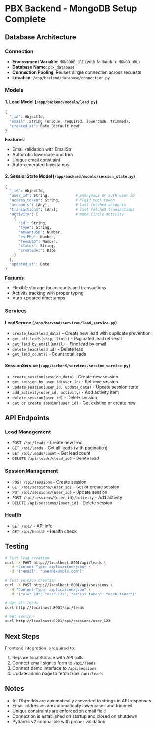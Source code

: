 # PBX Backend - MongoDB Setup Complete

## Database Architecture

### Connection
- **Environment Variable**: `MONGODB_URI` (with fallback to `MONGO_URL`)
- **Database Name**: `pbx_database`
- **Connection Pooling**: Reuses single connection across requests
- **Location**: `/app/backend/database/connection.py`

### Models

#### 1. Lead Model (`/app/backend/models/lead.py`)
```python
{
  "_id": ObjectId,
  "email": String (unique, required, lowercase, trimmed),
  "created_at": Date (default now)
}
```

**Features**:
- Email validation with EmailStr
- Automatic lowercase and trim
- Unique email constraint
- Auto-generated timestamps

#### 2. SessionState Model (`/app/backend/models/session_state.py`)
```python
{
  "_id": ObjectId,
  "user_id": String,            # anonymous or auth user id
  "access_token": String,       # Plaid mock token
  "accounts": [Any],            # last fetched accounts
  "transactions": [Any],        # last fetched transactions
  "activity": [                 # mock Circle activity
    {
      "id": String,
      "type": String,
      "amountUSD": Number,
      "estPhp": Number,
      "feesUSD": Number,
      "status": String,
      "createdAt": Date
    }
  ],
  "updated_at": Date
}
```

**Features**:
- Flexible storage for accounts and transactions
- Activity tracking with proper typing
- Auto-updated timestamps

### Services

#### LeadService (`/app/backend/services/lead_service.py`)
- `create_lead(lead_data)` - Create new lead with duplicate prevention
- `get_all_leads(skip, limit)` - Paginated lead retrieval
- `get_lead_by_email(email)` - Find lead by email
- `delete_lead(lead_id)` - Delete lead
- `get_lead_count()` - Count total leads

#### SessionService (`/app/backend/services/session_service.py`)
- `create_session(session_data)` - Create new session
- `get_session_by_user_id(user_id)` - Retrieve session
- `update_session(user_id, update_data)` - Update session state
- `add_activity(user_id, activity)` - Add activity item
- `delete_session(user_id)` - Delete session
- `get_or_create_session(user_id)` - Get existing or create new

## API Endpoints

### Lead Management
- `POST /api/leads` - Create new lead
- `GET /api/leads` - Get all leads (with pagination)
- `GET /api/leads/count` - Get lead count
- `DELETE /api/leads/{lead_id}` - Delete lead

### Session Management
- `POST /api/sessions` - Create session
- `GET /api/sessions/{user_id}` - Get or create session
- `PUT /api/sessions/{user_id}` - Update session
- `POST /api/sessions/{user_id}/activity` - Add activity
- `DELETE /api/sessions/{user_id}` - Delete session

### Health
- `GET /api/` - API info
- `GET /api/health` - Health check

## Testing

```bash
# Test lead creation
curl -X POST http://localhost:8001/api/leads \
  -H "Content-Type: application/json" \
  -d '{"email": "user@example.com"}'

# Test session creation
curl -X POST http://localhost:8001/api/sessions \
  -H "Content-Type: application/json" \
  -d '{"user_id": "user_123", "access_token": "mock_token"}'

# Get all leads
curl http://localhost:8001/api/leads

# Get session
curl http://localhost:8001/api/sessions/user_123
```

## Next Steps

Frontend integration is required to:
1. Replace localStorage with API calls
2. Connect email signup form to `/api/leads`
3. Connect demo interface to `/api/sessions`
4. Update admin page to fetch from `/api/leads`

## Notes

- All ObjectIds are automatically converted to strings in API responses
- Email addresses are automatically lowercased and trimmed
- Unique constraints are enforced on email field
- Connection is established on startup and closed on shutdown
- Pydantic v2 compatible with proper validation
